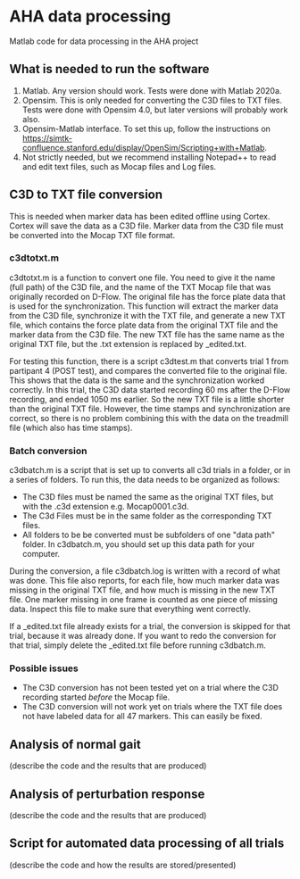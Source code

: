 # AHA data processing
 Matlab code for data processing in the AHA project

## What is needed to run the software
1. Matlab.  Any version should work. Tests were done with Matlab 2020a.
2. Opensim.  This is only needed for converting the C3D files to TXT files. Tests were done with Opensim 4.0, but later versions will probably work also.
3. Opensim-Matlab interface. To set this up, follow the instructions on https://simtk-confluence.stanford.edu/display/OpenSim/Scripting+with+Matlab.
4. Not strictly needed, but we recommend installing Notepad++ to read and edit text files, such as Mocap files and Log files.

## C3D to TXT file conversion
This is needed when marker data has been edited offline using Cortex. Cortex will save the data as a C3D file.  Marker data from the C3D file must be converted into the Mocap TXT file format.

### c3dtotxt.m 
c3dtotxt.m is a function to convert one file. You need to give it the name (full path) of the C3D file, and the name of the TXT Mocap file that was originally recorded on D-Flow. The original file has the force plate data that is used for the synchronization. This function will extract the marker data from the C3D file, synchronize it with the TXT file, and generate a new TXT file, which contains the force plate data from the original TXT file and the marker data from the C3D file.  The new TXT file has the same name as the original TXT file, but the .txt extension is replaced by _edited.txt.

For testing this function, there is a script c3dtest.m that converts trial 1 from partipant 4 (POST test), and compares the converted file to the original file. This shows that the data is the same and the synchronization worked correctly. In this trial, the C3D data started recording 60 ms after the D-Flow recording, and ended 1050 ms earlier.  So the new TXT file is a little shorter than the original TXT file. However, the time stamps and synchronization are correct, so there is no problem combining this with the data on the treadmill file (which also has time stamps).

### Batch conversion
c3dbatch.m is a script that is set up to converts all c3d trials in a folder, or in a series of folders. To run this, the data needs to be organized as follows:
* The C3D files must be named the same as the original TXT files, but with the .c3d extension e.g. Mocap0001.c3d.
* The C3d Files must be in the same folder as the corresponding TXT files.
* All folders to be be converted must be subfolders of one "data path" folder.  In c3dbatch.m, you should set up this data path for your computer.

During the conversion, a file c3dbatch.log is written with a record of what was done.  This file also reports, for each file, how much marker data was missing in the original TXT file, and how much is missing in the new TXT file. One marker missing in one frame is counted as one piece of missing data.  Inspect this file to make sure that everything went correctly.

If a _edited.txt file already exists for a trial, the conversion is skipped for that trial, because it was already done. If you want to redo the conversion for that trial, simply delete the _edited.txt file before running c3dbatch.m.

### Possible issues
* The C3D conversion has not been tested yet on a trial where the C3D recording started *before* the Mocap file.
* The C3D conversion will not work yet on trials where the TXT file does not have labeled data for all 47 markers.  This can easily be fixed.

## Analysis of normal gait
(describe the code and the results that are produced)

## Analysis of perturbation response
(describe the code and the results that are produced)

## Script for automated data processing of all trials
(describe the code and how the results are stored/presented)
